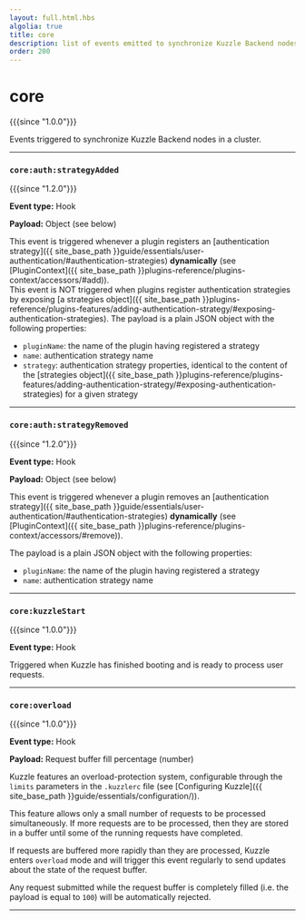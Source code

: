 ```yaml
---
layout: full.html.hbs
algolia: true
title: core
description: list of events emitted to synchronize Kuzzle Backend nodes in a cluster
order: 200
---
```


# core

{{{since "1.0.0"}}}

Events triggered to synchronize Kuzzle Backend nodes in a cluster.

---

### `core:auth:strategyAdded`

{{{since "1.2.0"}}}

**Event type:** Hook

**Payload:** Object (see below)

This event is triggered whenever a plugin registers an [authentication strategy]({{ site_base_path }}guide/essentials/user-authentication/#authentication-strategies) **dynamically** (see [PluginContext]({{ site_base_path }}plugins-reference/plugins-context/accessors/#add)).  
This event is NOT triggered when plugins register authentication strategies by exposing [a strategies object]({{ site_base_path }}plugins-reference/plugins-features/adding-authentication-strategy/#exposing-authentication-strategies).
The payload is a plain JSON object with the following properties:

* `pluginName`: the name of the plugin having registered a strategy
* `name`: authentication strategy name
* `strategy`: authentication strategy properties, identical to the content of the [strategies object]({{ site_base_path }}plugins-reference/plugins-features/adding-authentication-strategy/#exposing-authentication-strategies) for a given strategy

---

### `core:auth:strategyRemoved`

{{{since "1.2.0"}}}

**Event type:** Hook

**Payload:** Object (see below)

This event is triggered whenever a plugin removes an [authentication strategy]({{ site_base_path }}guide/essentials/user-authentication/#authentication-strategies) **dynamically** (see [PluginContext]({{ site_base_path }}plugins-reference/plugins-context/accessors/#remove)).  

The payload is a plain JSON object with the following properties:

* `pluginName`: the name of the plugin having registered a strategy
* `name`: authentication strategy name

---

### `core:kuzzleStart`

{{{since "1.0.0"}}}

**Event type:** Hook

Triggered when Kuzzle has finished booting and is ready to process user requests.

---

### `core:overload`

{{{since "1.0.0"}}}

**Event type:** Hook

**Payload:** Request buffer fill percentage (number)

Kuzzle features an overload-protection system, configurable through the `limits` parameters in the `.kuzzlerc` file (see [Configuring Kuzzle]({{ site_base_path }}guide/essentials/configuration/)).

This feature allows only a small number of requests to be processed simultaneously. If more requests are to be processed, then they are stored in a buffer until some of the running requests have completed.

If requests are buffered more rapidly than they are processed, Kuzzle enters `overload` mode and will trigger this event regularly to send updates about the state of the request buffer.

Any request submitted while the request buffer is completely filled (i.e. the payload is equal to `100`) will be automatically rejected.

---
